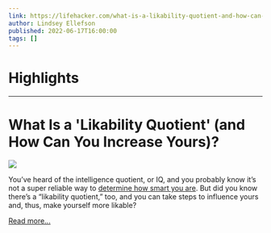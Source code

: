 ```yaml
---
link: https://lifehacker.com/what-is-a-likability-quotient-and-how-can-you-increase-1849078291
author: Lindsey Ellefson
published: 2022-06-17T16:00:00
tags: []
---
```

# Highlights


---
# What Is a 'Likability Quotient' (and How Can You Increase Yours)?
![](https://i.kinja-img.com/gawker-media/image/upload/s--fLOZ09Tf--/c_fit,fl_progressive,q_80,w_636/c25530a387905a38abcd4949adc601be.jpg)

You’ve heard of the intelligence quotient, or IQ, and you probably know it’s not a super reliable way to [determine how smart you are](https://lifehacker.com/iq-tests-can-t-prove-whether-trump-or-anyone-else-has-1819405029). But did you know there’s a “likability quotient,” too, and you can take steps to influence yours and, thus, make yourself more likable?  

[Read more...](https://lifehacker.com/what-is-a-likability-quotient-and-how-can-you-increase-1849078291)